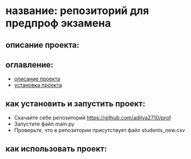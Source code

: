 # название: репозиторий для предпроф экзамена
## описание проекта:
## оглавление:
- [описание проекта](#оглавление)
- [установка проекта](#какустановитьизапуститьпроект)
## как установить и запустить проект:
- Скачайте себе репозиторий https://github.com/adilya2710/prof
- Запустите файл main.py
- Проверьте, что в репозитории присутствует файл students_new.csv
## как использовать проект:
